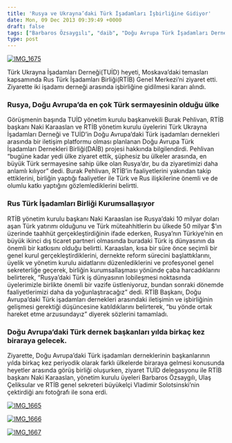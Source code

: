 ```yaml
---
title: 'Rusya ve Ukrayna’daki Türk İşadamları İşbirliğine Gidiyor'
date: Mon, 09 Dec 2013 09:39:49 +0000
draft: false
tags: ["Barbaros Özsaygılı", "daib", "Doğu Avrupa Türk İşadamları Dernekleri Birliği", "Naki Karaaslan", "RTİB", "Rus Türk İşadamları Birliği", "Rusya türk sermayesi", "TUİD", "TUİD (Türk Ukrayna İşadamları Derneği)", "tuid heyeti", "Türk sermayesi", "Türk Ukrayna İşadamları Derneği", "Ulaş Çeliksular", "Vladimir Solotsinski"]
type: post
---
```


[![IMG_1675](https://burakpehlivan.org/wp-content/uploads/2013/12/IMG_1675.png)](https://burakpehlivan.org/wp-content/uploads/2013/12/IMG_1675.png)

Türk Ukrayna İşadamları Derneği(TUİD) heyeti, Moskava’daki temasları kapsamında Rus Türk İşadamları Birliği(RTİB) Genel Merkezi’ni ziyaret etti. Ziyarette iki işadamı derneği arasında işbirliğine gidilmesi kararı alındı.


### Rusya, Doğu Avrupa’da en çok Türk sermayesinin olduğu ülke


Görüşmenin başında TUİD yönetim kurulu başkanvekili Burak Pehlivan, RTİB başkanı Naki Karaaslan ve RTİB yönetim kurulu üyelerini Türk Ukrayna İşadamları Derneği ve TUİD’in Doğu Avrupa’daki Türk işadamları dernekleri arasında bir iletişim platformu olması planlanan Doğu Avrupa Türk İşadamları Dernekleri Birliği(DAİB) projesi hakkında bilgilendirdi. Pehlivan “bugüne kadar yedi ülke ziyaret ettik, şüphesiz bu ülkeler arasında, en büyük Türk sermayesine sahip ülke olan Rusya’dır, bu da ziyaretimizi daha anlamlı kılıyor” dedi. Burak Pehlivan, RTİB’in faaliyetlerini yakından takip ettiklerini, birliğin yaptığı faaliyetler ile Türk ve Rus ilişkilerine önemli ve de olumlu katkı yaptığını gözlemlediklerini belirtti.


### Rus Türk İşadamları Birliği Kurumsallaşıyor


RTİB yönetim kurulu başkanı Naki Karaaslan ise Rusya’daki 10 milyar doları aşan Türk yatırımı olduğunu ve Türk müteahhitlerin bu ülkede 50 milyar $’ın üzerinde taahhüt gerçekleştirdiğinin ifade ederken, Rusya’nın Türkiye’nin en büyük ikinci dış ticaret partneri olmasında buradaki Türk iş dünyasının da önemli bir katkısını olduğu belirtti. Karaaslan, kısa bir süre önce seçimli bir genel kurul gerçekleştirdiklerini, dernekte reform sürecini başlattıklarını, üyelik ve yönetim kurulu aidatlarını düzenlediklerini ve profesyonel genel sekreterliğe geçerek, birliğin kurumsallaşması yönünde çaba harcadıklarını belirterek, “Rusya’daki Türk iş dünyasının lobileşmesi noktasında üyelerimizle birlikte önemli bir vazife üstleniyoruz, bundan sonraki dönemde faaliyetlerimizi daha da yoğunlaştıracağız” dedi. RTİB Başkanı, Doğu Avrupa’daki Türk işadamları dernekleri arasındaki iletişimin ve işbirliğinin gelişmesi gerektiği düşüncesine katıldıklarını belirterek, “bu yönde ortak hareket etme arzusundayız” diyerek sözlerini tamamladı.


### Doğu Avrupa’daki Türk dernek başkanları yılda birkaç kez biraraya gelecek.


Ziyarette, Doğu Avrupa’daki Türk işadamları derneklerinin başkanlarının yılda birkaç kez periyodik olarak farklı ülkelerde biraraya gelmesi konusunda heyetler arasında görüş birliği oluşurken, ziyaret TUİD delegasyonu ile RTİB başkanı Naki Karaaslan, yönetim kurulu üyeleri Barbaros Özsaygılı, Ulaş Çeliksular ve RTİB genel sekreteri büyükelçi Vladimir Solotsinski’nin çektirdiği anı fotoğrafı ile sona erdi.

[![IMG_1665](https://burakpehlivan.org/wp-content/uploads/2013/12/IMG_1665.png)](https://burakpehlivan.org/wp-content/uploads/2013/12/IMG_1665.png)

[![IMG_1666](https://burakpehlivan.org/wp-content/uploads/2013/12/IMG_1666.jpg)](https://burakpehlivan.org/wp-content/uploads/2013/12/IMG_1666.jpg)

[![IMG_1667](https://burakpehlivan.org/wp-content/uploads/2013/12/IMG_1667.jpg)](https://burakpehlivan.org/wp-content/uploads/2013/12/IMG_1667.jpg)